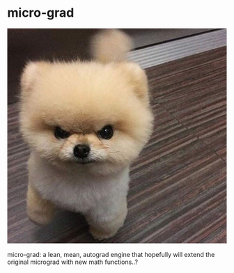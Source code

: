 # micro-grad
![](puppy.jpg)

micro-grad: a lean, mean, autograd engine that hopefully will extend the original micrograd with new math functions..?